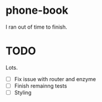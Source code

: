 # phone-book

I ran out of time to finish.

# TODO

Lots.

- [ ] Fix issue with router and enzyme
- [ ] Finish remainng tests
- [ ] Styling
